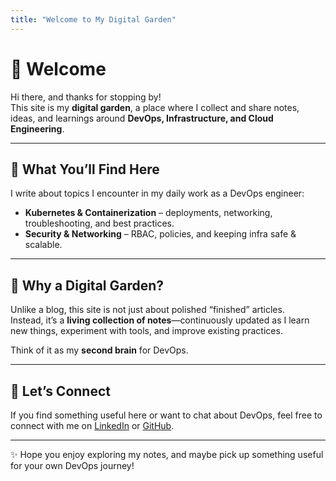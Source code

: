 ```yaml
---
title: "Welcome to My Digital Garden"
---
```


# 👋 Welcome

Hi there, and thanks for stopping by!  
This site is my **digital garden**, a place where I collect and share notes, ideas, and learnings around **DevOps, Infrastructure, and Cloud Engineering**.

---

## 🚀 What You’ll Find Here

I write about topics I encounter in my daily work as a DevOps engineer:

- **Kubernetes & Containerization** – deployments, networking, troubleshooting, and best practices.  
- **Security & Networking** – RBAC, policies, and keeping infra safe & scalable.  

---

## 🌱 Why a Digital Garden?

Unlike a blog, this site is not just about polished “finished” articles.  
Instead, it’s a **living collection of notes**—continuously updated as I learn new things, experiment with tools, and improve existing practices.  

Think of it as my **second brain** for DevOps.

---

## 🙌 Let’s Connect

If you find something useful here or want to chat about DevOps, feel free to connect with me on [LinkedIn](https://linkedin.com) or [GitHub](https://github.com/yaumialfadha).

---

✨ Hope you enjoy exploring my notes, and maybe pick up something useful for your own DevOps journey!
